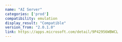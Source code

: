 ```yaml
---
name: "AI Server"
categories: ['prod']
compatibility: emulation
display_result: "Compatible"
version_from: "2.0.1.0"
link: https://apps.microsoft.com/detail/9P42956WBWCL
---
```

